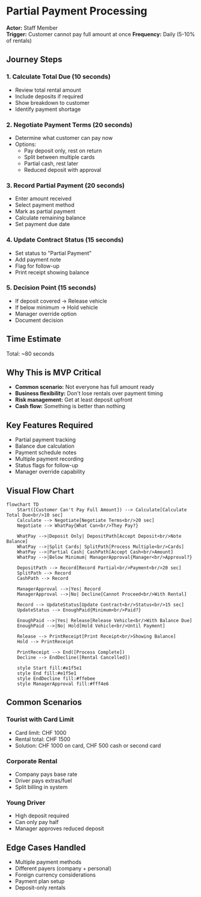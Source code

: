 # Partial Payment Processing

**Actor:** Staff Member  
**Trigger:** Customer cannot pay full amount at once **Frequency:** Daily (5-10% of rentals)

## Journey Steps

### 1. Calculate Total Due (10 seconds)

- Review total rental amount
- Include deposits if required
- Show breakdown to customer
- Identify payment shortage

### 2. Negotiate Payment Terms (20 seconds)

- Determine what customer can pay now
- Options:
  - Pay deposit only, rest on return
  - Split between multiple cards
  - Partial cash, rest later
  - Reduced deposit with approval

### 3. Record Partial Payment (20 seconds)

- Enter amount received
- Select payment method
- Mark as partial payment
- Calculate remaining balance
- Set payment due date

### 4. Update Contract Status (15 seconds)

- Set status to "Partial Payment"
- Add payment note
- Flag for follow-up
- Print receipt showing balance

### 5. Decision Point (15 seconds)

- If deposit covered → Release vehicle
- If below minimum → Hold vehicle
- Manager override option
- Document decision

## Time Estimate

Total: ~80 seconds

## Why This is MVP Critical

- **Common scenario:** Not everyone has full amount ready
- **Business flexibility:** Don't lose rentals over payment timing
- **Risk management:** Get at least deposit upfront
- **Cash flow:** Something is better than nothing

## Key Features Required

- Partial payment tracking
- Balance due calculation
- Payment schedule notes
- Multiple payment recording
- Status flags for follow-up
- Manager override capability

## Visual Flow Chart

```mermaid
flowchart TD
    Start([Customer Can't Pay Full Amount]) --> Calculate[Calculate Total Due<br/>10 sec]
    Calculate --> Negotiate[Negotiate Terms<br/>20 sec]
    Negotiate --> WhatPay{What Can<br/>They Pay?}

    WhatPay -->|Deposit Only| DepositPath[Accept Deposit<br/>Note Balance]
    WhatPay -->|Split Cards| SplitPath[Process Multiple<br/>Cards]
    WhatPay -->|Partial Cash| CashPath[Accept Cash<br/>Amount]
    WhatPay -->|Below Minimum| ManagerApproval{Manager<br/>Approval?}

    DepositPath --> Record[Record Partial<br/>Payment<br/>20 sec]
    SplitPath --> Record
    CashPath --> Record

    ManagerApproval -->|Yes| Record
    ManagerApproval -->|No| Decline[Cannot Proceed<br/>With Rental]

    Record --> UpdateStatus[Update Contract<br/>Status<br/>15 sec]
    UpdateStatus --> EnoughPaid{Minimum<br/>Paid?}

    EnoughPaid -->|Yes| Release[Release Vehicle<br/>With Balance Due]
    EnoughPaid -->|No| Hold[Hold Vehicle<br/>Until Payment]

    Release --> PrintReceipt[Print Receipt<br/>Showing Balance]
    Hold --> PrintReceipt

    PrintReceipt --> End([Process Complete])
    Decline --> EndDecline([Rental Cancelled])

    style Start fill:#e1f5e1
    style End fill:#e1f5e1
    style EndDecline fill:#ffebee
    style ManagerApproval fill:#fff4e6
```

## Common Scenarios

### Tourist with Card Limit

- Card limit: CHF 1000
- Rental total: CHF 1500
- Solution: CHF 1000 on card, CHF 500 cash or second card

### Corporate Rental

- Company pays base rate
- Driver pays extras/fuel
- Split billing in system

### Young Driver

- High deposit required
- Can only pay half
- Manager approves reduced deposit

## Edge Cases Handled

- Multiple payment methods
- Different payers (company + personal)
- Foreign currency considerations
- Payment plan setup
- Deposit-only rentals
